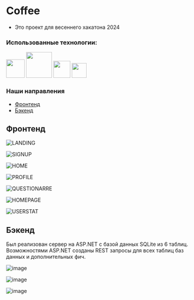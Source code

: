 # Coffee

- Это проект для весеннего хакатона 2024

### Использованные технологии:<br>

<img src="https://ostron.in/assets/trainingcourses/5.jpg" width="50"> <img src="https://www.pvsm.ru/images/2018/11/06/kak-razvernut-okrujenie-dlya-razrabotki-prilojenii-na-React-Native.png" width="70"> <img src="https://cdn-icons-png.flaticon.com/512/732/732212.png" width=46/> <img src="https://static-00.iconduck.com/assets.00/file-type-css-icon-1806x2048-r5fwjl3p.png" width=40/>

### Наши направления
- [Фронтенд](#Фронтенд)
- [Бэкенд](#Бэкенд)

## Фронтенд

![LANDING](https://github.com/aexra/Coffee/assets/121866384/6ce04983-0e84-4686-80cb-28be57d7d817)

![SIGNUP](https://github.com/aexra/Coffee/assets/121866384/2e2d4c1c-5503-42af-b427-9f1171c9fb7c)

![HOME](https://github.com/aexra/Coffee/assets/121866384/467cd930-767a-478c-a708-d07aa9531b0a)

![PROFILE](https://github.com/aexra/Coffee/assets/121866384/1ad9a594-26ad-42f2-ad44-8460e4e7817c)

![QUESTIONARRE](https://github.com/aexra/Coffee/assets/121866384/ed08faa7-12db-4630-aabf-f671c202fcec)

![HOMEPAGE](https://github.com/aexra/Coffee/assets/121866384/e0255f90-1d46-4b4a-b95a-37c09b15c5f9)

![USERSTAT](https://github.com/aexra/Coffee/assets/121866384/14b96b76-21f3-4c8b-9673-ffe9c85c48b2)

## Бэкенд

Был реализован сервер на ASP.NET с базой данных SQLite из 6 таблиц. Возможностями ASP.NET созданы REST запросы для всех таблиц баз данных и дополнительных фич.

![image](https://github.com/aexra/Coffee/assets/121866384/03783f66-8729-4d94-9d26-8d505192ba6f)

![image](https://github.com/aexra/Coffee/assets/121866384/8ae214b8-5b91-4a12-8fc8-a4bed91ef3cc)

![image](https://github.com/aexra/Coffee/assets/121866384/0085378e-390e-4ed3-a67c-36a32ada77b1)
